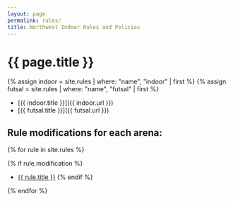 ```yaml
---
layout: page
permalink: rules/
title: Northwest Indoor Rules and Policies
---
```


# {{ page.title }}

{% assign indoor = site.rules | where: "name", "indoor" | first %}
{% assign futsal = site.rules | where: "name", "futsal" | first %}

* [{{ indoor.title }}]({{ indoor.url }})
* [{{ futsal.title }}]({{ futsal.url }})

## Rule modifications for each arena:

{% for rule in site.rules %}

{% if rule.modification %}
* <a href="{{ rule.url }}">{{ rule.title }}</a>
{% endif %}

{% endfor %}